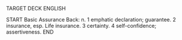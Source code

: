TARGET DECK
ENGLISH

START
Basic
Assurance
Back: n. 1 emphatic declaration; guarantee. 2 insurance, esp. Life insurance. 3 certainty. 4 self-confidence; assertiveness.
END
